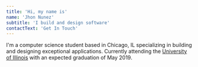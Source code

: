 ```yaml
---
title: 'Hi, my name is'
name: 'Jhon Nunez'
subtitle: 'I build and design software'
contactText: 'Get In Touch'
---
```


I'm a computer science student based in Chicago, IL specializing in building and designing exceptional applications. Currently attending the [University of Illinois](https://cs.uic.edu/) with an expected graduation of May 2019.
